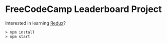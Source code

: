 # FreeCodeCamp Leaderboard Project

Interested in learning [Redux](https://www.udemy.com/react-redux/)?


```
> npm install
> npm start
```
